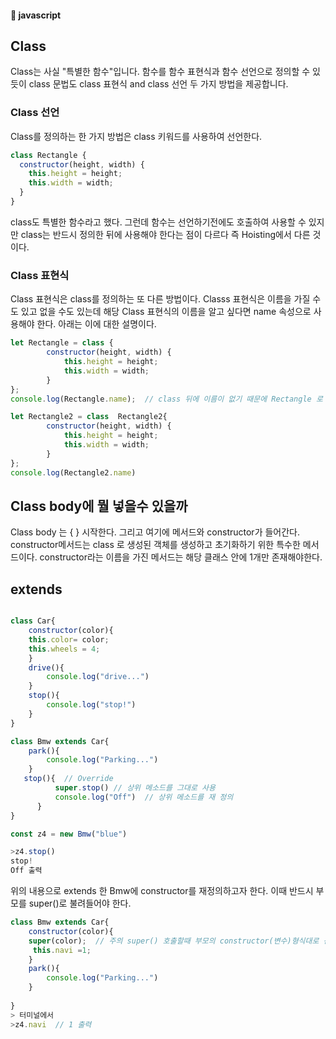 #### :peach: javascript


## Class

Class는 사실 "특별한 함수"입니다. 함수를 함수 표현식과 함수 선언으로 정의할 수 있듯이 class 문법도 class 표현식 and class 선언 두 가지 방법을 제공합니다.  

### Class 선언
Class를 정의하는 한 가지 방법은 class 키워드를 사용하여 선언한다. 

```js
class Rectangle {
  constructor(height, width) {
    this.height = height;
    this.width = width;
  }
}
```
class도 특별한 함수라고 했다. 그런데 함수는 선언하기전에도 호출하여 사용할 수 있지만
class는 반드시 정의한 뒤에 사용해야 한다는 점이 다르다 즉 Hoisting에서 다른 것이다.  


### Class 표현식   
Class 표현식은 class를 정의하는 또 다른 방법이다. Classs 표현식은 이름을 가질 수도 있고 없을 수도 있는데 해당 Class 표현식의 이름을 알고 싶다면 name 속성으로 사용해야 한다. 
아래는 이에 대한 설명이다.  
```js
let Rectangle = class {
        constructor(height, width) {
            this.height = height;
            this.width = width;
        }
};
console.log(Rectangle.name);  // class 뒤에 이름이 없기 때문에 Rectangle 로 나온다.  

let Rectangle2 = class  Rectangle2{
        constructor(height, width) {
            this.height = height;
            this.width = width;
        }
};
console.log(Rectangle2.name)

```

## Class body에 뭘 넣을수 있을까

Class body 는 {  } 시작한다.  그리고 여기에 메서드와 constructor가 들어간다.  
constructor메서드는 class 로 생성된 객체를 생성하고 초기화하기 위한 특수한 메서드이다.
constructor라는 이름을 가진 메서드는 해당 클래스 안에 1개만 존재해야한다. 

## extends 
```js

class Car{
    constructor(color){
    this.color= color;
    this.wheels = 4;
    }
    drive(){
        console.log("drive...")
    }
    stop(){
        console.log("stop!")
    }
}

class Bmw extends Car{
    park(){
        console.log("Parking...")
    }
   stop(){  // Override
          super.stop() // 상위 메소드를 그대로 사용
          console.log("Off")  // 상위 메소드를 재 정의
      }
}

const z4 = new Bmw("blue")

>z4.stop()
stop!
Off 출력
```

위의 내용으로 extends 한 Bmw에 constructor를 재정의하고자 한다. 이때 반드시 부모를 super()로 불려들어야 한다. 

```js
class Bmw extends Car{
    constructor(color){
    super(color);  // 주의 super() 호출할때 부모의 constructor(변수)형식대로 선언해줘야 한다. 
     this.navi =1;
    }
    park(){
        console.log("Parking...")
    }
   
}
> 터미널에서
>z4.navi  // 1 출력
```




